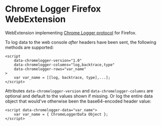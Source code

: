 # Chrome Logger Firefox WebExtension

WebExtension implementing [Chrome Logger protocol](https://craig.is/writing/chrome-logger/techspecs) for Firefox.

To log data to the web console _after_ headers have been sent, the following methods are supported:
	
	<script
		data-chromelogger-version="1.0" 
		data-chromelogger-columns="log,backtrace,type"
		data-chromelogger-rows="var_name"
	>
		var var_name = [[log, backtrace, type],...];
	</script>	

Attributes `data-chromelogger-version` and `data-chromelogger-columns` are optional and default to the values shown if missing. Or log the entire data object that would've otherwise been the base64-encoded header value:

	<script data-chromelogger-data="var_name">
		var var_name = { ChromeLoggerData Object };
	</script>

